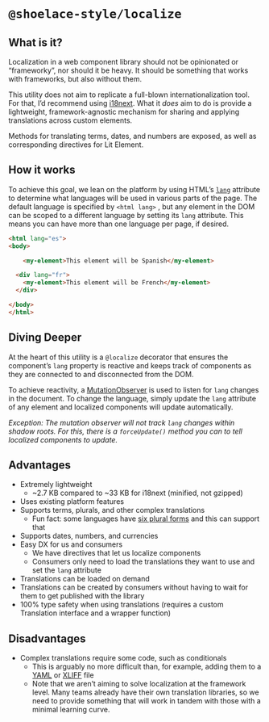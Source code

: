 # `@shoelace-style/localize`

## What is it?

Localization in a web component library should not be opinionated or “frameworky”, nor should it be heavy. It should be something that works with frameworks, but also without them.

This utility does not aim to replicate a full-blown internationalization tool. For that, I’d recommend using [i18next](https://www.i18next.com/). What it _does_ aim to do is provide a lightweight, framework-agnostic mechanism for sharing and applying translations across custom elements.

Methods for translating terms, dates, and numbers are exposed, as well as corresponding directives for Lit Element.

## How it works

To achieve this goal, we lean on the platform by using HTML’s [`lang`](~https://developer.mozilla.org/en-US/docs/Web/HTML/Global_attributes/lang~) attribute to determine what languages will be used in various parts of the page. The default language is specified by `<html lang>` , but any element in the DOM can be scoped to a different language by setting its `lang` attribute. This means you can have more than one language per page, if desired.

```html
<html lang="es">
<body>

	<my-element>This element will be Spanish</my-element>

  <div lang="fr">
    <my-element>This element will be French</my-element>
  </div>

</body>
</html>
```

## Diving Deeper

At the heart of this utility is a `@localize` decorator that ensures the component’s `lang` property is reactive and keeps track of components as they are connected to and disconnected from the DOM.

To achieve reactivity, a [MutationObserver](https://developer.mozilla.org/en-US/docs/Web/API/MutationObserver) is used to listen for `lang` changes in the document. To change the language, simply update the `lang` attribute of any element and localized components will update automatically.

_Exception: The mutation observer will not track `lang` changes within shadow roots. For this, there is a `forceUpdate()` method you can to tell localized components to update._

## Advantages

- Extremely lightweight
	- ~2.7 KB compared to ~33 KB for i18next (minified, not gzipped)
- Uses existing platform features
- Supports terms, plurals, and other complex translations
	- Fun fact: some languages have [six plural forms](https://lingohub.com/blog/2019/02/pluralization) and this can support that
- Supports dates, numbers, and currencies
- Easy DX for us and consumers
	- We have directives that let us localize components
	- Consumers only need to load the translations they want to use and set the `lang` attribute
- Translations can be loaded on demand
- Translations can be created by consumers without having to wait for them to get published with the library
- 100% type safety when using translations (requires a custom Translation interface and a wrapper function)

## Disadvantages

- Complex translations require some code, such as conditionals
	- This is arguably no more difficult than, for example, adding them to a [YAML](https://edgeguides.rubyonrails.org/i18n.html#pluralization) or [XLIFF](https://en.wikipedia.org/wiki/XLIFF) file
	- Note that we aren’t aiming to solve localization at the framework level. Many teams already have their own translation libraries, so we need to provide something that will work in tandem with those with a minimal learning curve.